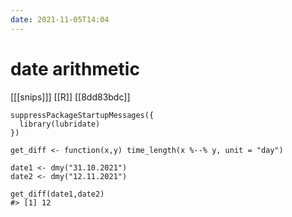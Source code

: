 ```yaml
---
date: 2021-11-05T14:04
---
```


# date arithmetic

[[[snips]]]
[[R]]
[[8dd83bdc]]
```
suppressPackageStartupMessages({
  library(lubridate)
})

get_diff <- function(x,y) time_length(x %--% y, unit = "day")

date1 <- dmy("31.10.2021")
date2 <- dmy("12.11.2021")

get_diff(date1,date2)
#> [1] 12
```